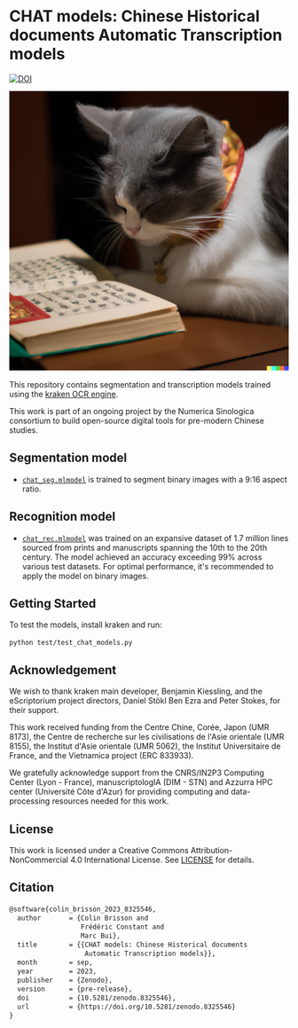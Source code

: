 # CHAT models: Chinese Historical documents Automatic Transcription models

[![DOI](https://zenodo.org/badge/DOI/10.5281/zenodo.8325546.svg)](https://doi.org/10.5281/zenodo.8325546)

![Reading Cat](./assets/reading_cat.png)

This repository contains segmentation and transcription models trained using the [kraken OCR engine](https://github.com/mittagessen/kraken).

This work is part of an ongoing project by the Numerica Sinologica consortium to build open-source digital tools for pre-modern Chinese studies.

## Segmentation model

- [`chat_seg.mlmodel`](./models/chat_seg.mlmodel) is trained to segment binary images with a 9:16 aspect ratio.

## Recognition model

- [`chat_rec.mlmodel`](./models/chat_rec.mlmodel) was trained on an expansive dataset of 1.7 million lines sourced from prints and manuscripts spanning the 10th to the 20th century. The model achieved an accuracy exceeding 99% across various test datasets. For optimal performance, it's recommended to apply the model on binary images.

## Getting Started

To test the models, install kraken and run:

`python test/test_chat_models.py`

## Acknowledgement

We wish to thank kraken main developer, Benjamin Kiessling, and the eScriptorium project directors, Daniel Stökl Ben Ezra and Peter Stokes, for their support.

This work received funding from the Centre Chine, Corée, Japon (UMR 8173), the Centre de recherche sur les civilisations de l'Asie orientale (UMR 8155), the Institut d'Asie orientale (UMR 5062), the Institut Universitaire de France, and the Vietnamica project (ERC 833933).

We gratefully acknowledge support from the CNRS/IN2P3 Computing Center (Lyon - France), manuscriptologIA (DIM - STN) and Azzurra HPC center (Université Côte d'Azur) for providing computing and data-processing resources needed for this work.

## License

This work is licensed under a Creative Commons Attribution-NonCommercial 4.0 International License. See [LICENSE](./LICENCE) for details.

## Citation

```
@software{colin_brisson_2023_8325546,
  author       = {Colin Brisson and
                  Frédéric Constant and
                  Marc Bui},
  title        = {{CHAT models: Chinese Historical documents 
                   Automatic Transcription models}},
  month        = sep,
  year         = 2023,
  publisher    = {Zenodo},
  version      = {pre-release},
  doi          = {10.5281/zenodo.8325546},
  url          = {https://doi.org/10.5281/zenodo.8325546}
}
```
